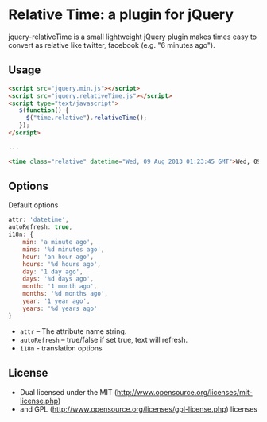 # Relative Time: a plugin for jQuery

jquery-relativeTime is a small lightweight jQuery plugin makes times easy to convert as relative like twitter, facebook (e.g. "6 minutes ago").

## Usage


```html
<script src="jquery.min.js"></script>
<script src="jquery.relativeTime.js"></script>
<script type="text/javascript">
   $(function() {
     $("time.relative").relativeTime();
   });
</script>

...

<time class="relative" datetime="Wed, 09 Aug 2013 01:23:45 GMT">Wed, 09 Aug 2013</time>
```

## Options

Default options

```javascript
attr: 'datetime',
autoRefresh: true,
i18n: {
	min: 'a minute ago',
	mins: '%d minutes ago',
	hour: 'an hour ago',
	hours: '%d hours ago',
	day: '1 day ago',
	days: '%d days ago',
	month: '1 month ago',
	months: '%d months ago',
	year: '1 year ago',
	years: '%d years ago'
}
```

* `attr` – The attribute name string.
* `autoRefresh` – true/false if set true, text will refresh.
* `i18n` - translation options

## License

* Dual licensed under the MIT (http://www.opensource.org/licenses/mit-license.php)
* and GPL (http://www.opensource.org/licenses/gpl-license.php) licenses
